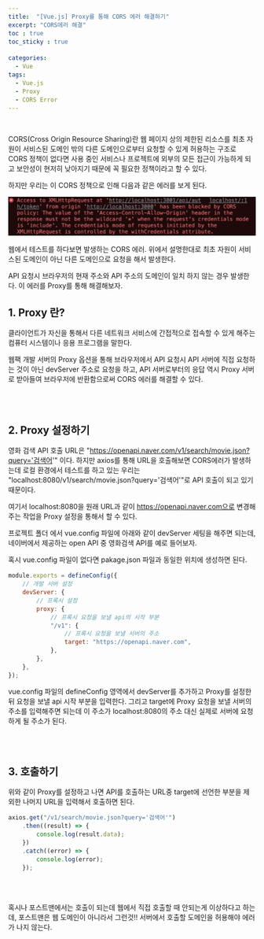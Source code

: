 ```yaml
---
title:  "[Vue.js] Proxy를 통해 CORS 에러 해결하기"
excerpt: "CORS에러 해결"
toc : true
toc_sticky : true

categories:
  - Vue
tags: 
  - Vue.js
  - Proxy
  - CORS Error
---
```


<br/>




CORS(Cross Origin Resource Sharing)란 웹 페이지 상의 제한된 리소스를 최초 자원이 서비스된 도메인 밖의 다른 도메인으로부터 요청할 수 있게 허용하는 구조로
CORS 정책이 없다면 사용 중인 서비스나 프로젝트에 외부의 모든 접근이 가능하게 되고 보안성이 현저히 낮아지기 때문에 꼭 필요한 정책이라고 할 수 있다.

하지만 우리는 이 CORS 정책으로 인해 다음과 같은 에러를 보게 된다.

<img src="/assets/images/cors_error.png">

<br/>

웹에서 테스트를 하다보면 발생하는 CORS 에러. 위에서 설명한대로 최초 자원이 서비스된 도메인이 아닌 다른 도메인으로 요청을 해서 발생한다.

API 요청시 브라우저의 현재 주소와 API 주소의 도메인이 일치 하지 않는 경우 발생한다. 이 에러를 Proxy를 통해 해결해보자.


## 1. Proxy 란?

클라이언트가 자신을 통해서 다른 네트워크 서비스에 간접적으로 접속할 수 있게 해주는 컴퓨터 시스템이나 응용 프로그램을 말한다.

웹팩 개발 서버의 Proxy 옵션을 통해 브라우저에서 API 요청시 API 서버에 직접 요청하는 것이 아닌 devServer 주소로 요청을 하고, 
API 서버로부터의 응답 역시 Proxy 서버로 받아들여 브라우저에 반환함으로써 CORS 에러를 해결할 수 있다.


<br/><br/>


## 2. Proxy 설정하기

영화 검색 API 호출 URL은 "https://openapi.naver.com/v1/search/movie.json?query='검색어'" 이다. 
하지만 axios를 통해 URL을 호출해보면 CORS에러가 발생하는데 로컬 환경에서 테스트를 하고 있는 우리는 "localhost:8080/v1/search/movie.json?query='검색어'"로 API 호출이 되고 있기 때문이다.

여기서 localhost:8080을 원래 URL과 같이 https://openapi.naver.com으로 변경해주는 작업을 Proxy 설정을 통해서 할 수 있다.

프로젝트 폴더 에서 vue.config 파일에 아래와 같이 devServer 세팅을 해주면 되는데, 
네이버에서 제공하는 open API 중 영화검색 API를 예로 들어보자.

혹시 vue.config 파일이 없다면 pakage.json 파일과 동일한 위치에 생성하면 된다.


```javascript
module.exports = defineConfig({
    // 개발 서버 설정
    devServer: {
        // 프록시 설정
        proxy: {
            // 프록시 요청을 보낼 api의 시작 부분
            "/v1": {
                // 프록시 요청을 보낼 서버의 주소
                target: "https://openapi.naver.com",
            },
        },
    },
});
```

vue.config 파일의 defineConfig 영역에서 devServer를 추가하고 Proxy를 설정한뒤 요청을 보낼 api 시작 부분을 입력한다.
그리고 target에 Proxy 요청을 보낼 서버의 주소를 입력해주면 되는데 이 주소가 localhost:8080의 주소 대신 실제로 서버에 요청하게 될 주소가 된다.


<br/><br/>


## 3. 호출하기

위와 같이 Proxy를 설정하고 나면 API를 호출하는 URL중 target에 선언한 부분을 제외한 나머지 URL을 입력해서 호출하면 된다.

```javascript
axios.get("/v1/search/movie.json?query='검색어'")
    .then((result) => {
        console.log(result.data);
    })
    .catch((error) => {
        console.log(error);
    });
```

<br/><br/>


혹시나 포스트맨에서는 호출이 되는데 웹에서 직접 호출할 때 안되는게 이상하다고 하는데, 포스트맨은 웹 도메인이 아니라서 그런것!! 서버에서 호출할 도메인을 허용해야 에러가 나지 않는다.









